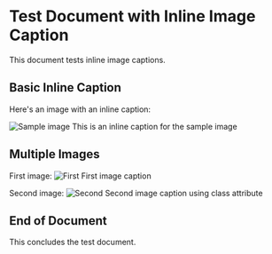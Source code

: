 # Test Document with Inline Image Caption

This document tests inline image captions.

## Basic Inline Caption

Here's an image with an inline caption:

![Sample image](./sample.png) <span data-class="image-caption">This is an inline caption for the sample image</span>

## Multiple Images

First image: ![First](./first.png) <span data-class="image-caption">First image caption</span>

Second image: ![Second](./second.png) <span class="image-caption">Second image caption using class attribute</span>

## End of Document

This concludes the test document.